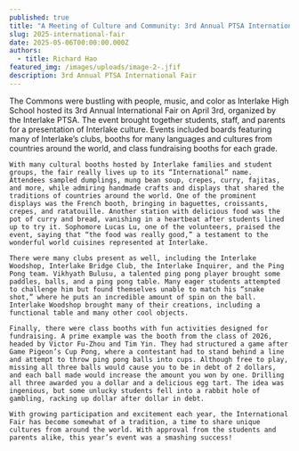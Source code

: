 ```yaml
---
published: true
title: "A Meeting of Culture and Community: 3rd Annual PTSA International Fair"
slug: 2025-international-fair
date: 2025-05-06T00:00:00.000Z
authors:
  - title: Richard Hao
featured_img: /images/uploads/image-2-.jfif
description: 3rd Annual PTSA International Fair
---
```




The Commons were bustling with people, music, and color as Interlake High School hosted its 3rd Annual International Fair on April 3rd, organized by the Interlake PTSA. The event brought together students, staff, and parents for a presentation of Interlake culture. Events included boards featuring many of Interlake’s clubs, booths for many languages and cultures from countries around the world, and class fundraising booths for each grade.

	With many cultural booths hosted by Interlake families and student groups, the fair really lives up to its “International” name. Attendees sampled dumplings, mung bean soup, crepes, curry, fajitas, and more, while admiring handmade crafts and displays that shared the traditions of countries around the world. One of the prominent displays was the French booth, bringing in baguettes, croissants, crepes, and ratatouille. Another station with delicious food was the pot of curry and bread, vanishing in a heartbeat after students lined up to try it. Sophomore Lucas Lu, one of the volunteers, praised the event, saying that “the food was really good,” a testament to the wonderful world cuisines represented at Interlake.

	There were many clubs present as well, including the Interlake Woodshop, Interlake Bridge Club, the Interlake Inquirer, and the Ping Pong team. Vikhyath Bulusu, a talented ping pong player brought some paddles, balls, and a ping pong table. Many eager students attempted to challenge him but found themselves unable to match his “snake shot,” where he puts an incredible amount of spin on the ball. Interlake Woodshop brought many of their creations, including a functional table and many other cool objects. 

	Finally, there were class booths with fun activities designed for fundraising. A prime example was the booth from the class of 2026, headed by Victor Fu-Zhou and Tim Yin. They had structured a game after Game Pigeon’s Cup Pong, where a contestant had to stand behind a line and attempt to throw ping pong balls into cups. Although free to play, missing all three balls would cause you to be in debt of 2 dollars, and each ball made would increase the amount you won by one. Drilling all three awarded you a dollar and a delicious egg tart. The idea was ingenious, but some unlucky students fell into a rabbit hole of gambling, racking up dollar after dollar in debt. 

	With growing participation and excitement each year, the International Fair has become somewhat of a tradition, a time to share unique cultures from around the world. With approval from the students and parents alike, this year’s event was a smashing success!
